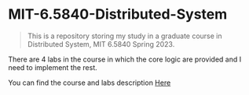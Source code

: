 # MIT-6.5840-Distributed-System
>This is a repository storing my study in a graduate course in Distributed System, MIT 6.5840 Spring 2023. 

There are 4 labs in the course in which the core logic are provided and I need to implement the rest.

You can find the course and labs description [Here](https://pdos.csail.mit.edu/6.824/index.html)


